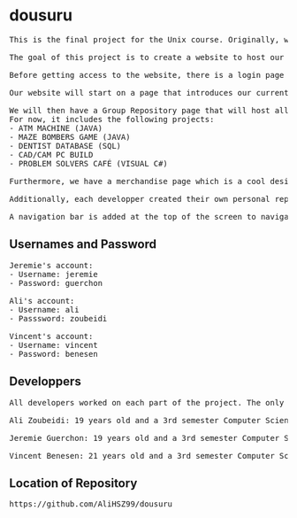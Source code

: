 # dousuru
<pre>
This is the final project for the Unix course. Originally, we were planning to make a Scheculer app, but due to time constraints, this was impossible. Instead, we decided as a team that we will create a website which will represent us as a group (The Problem Solvers), which will contain all our team projects, as well as some of our personal projects.

The goal of this project is to create a website to host our projects and it works as a portfolio. It is a nice way to present our works to employers and anyone in the future. 

Before getting access to the website, there is a login page in which only the developpers can login to show their work to others. One of our developers will securise this by making cookies to be able to see if a user can go to the main page. 

Our website will start on a page that introduces our current newest project. It will have a title and description for it, as well as a link that brings you to a photo gallery of the project. That Gallery will then have a Go Back Button to go back to the main page.

We will then have a Group Repository page that will host all the projects we have done together as a team.
For now, it includes the following projects:
- ATM MACHINE (JAVA)
- MAZE BOMBERS GAME (JAVA)
- DENTIST DATABASE (SQL)
- CAD/CAM PC BUILD
- PROBLEM SOLVERS CAFÉ (VISUAL C#)

Furthermore, we have a merchandise page which is a cool design and idea we can use for future professional ideas, goals and motives.

Additionally, each developper created their own personal repository which hosts whatever personal project they want to showcase.

A navigation bar is added at the top of the screen to navigate easily through each page.
</pre>
## Usernames and Password
<pre>
Jeremie's account:
- Username: jeremie
- Password: guerchon

Ali's account:
- Username: ali
- Passsword: zoubeidi

Vincent's account:
- Username: vincent
- Password: benesen
</pre>
## Developpers
<pre>
All developers worked on each part of the project. The only difference is that they had different parts to mainly focus on. 

Ali Zoubeidi: 19 years old and a 3rd semester Computer Science Student. Ali was mostly focused on the Main Page and Gallery Page, the Personal Repositories, and working on files such as the README.md file and the INSTALL.md file. 

Jeremie Guerchon: 19 years old and a 3rd semester Computer Science Student. Jeremie's main focus was the design of the website and the Login Page, the navigation bar and the Cookies part.

Vincent Benesen: 21 years old and a 3rd semester Computer Science Student. Vincent's main focus was the Merchandise Page, INSTALL.md file, and the Group Repository page. Vincent was also a huge moral support contributor.
</pre>
## Location of Repository 
<pre>
https://github.com/AliHSZ99/dousuru
</pre>
